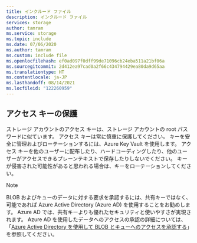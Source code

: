 ```yaml
---
title: インクルード ファイル
description: インクルード ファイル
services: storage
author: tamram
ms.service: storage
ms.topic: include
ms.date: 07/06/2020
ms.author: tamram
ms.custom: include file
ms.openlocfilehash: ef0ad097f0dff99de71096cb24eba511a21bf06a
ms.sourcegitcommit: 2d412ea97cad0a2f66c434794429ea80da9d65aa
ms.translationtype: HT
ms.contentlocale: ja-JP
ms.lasthandoff: 08/14/2021
ms.locfileid: "122260959"
---
```

## <a name="protect-your-access-keys"></a>アクセス キーの保護

ストレージ アカウントのアクセス キーは、ストレージ アカウントの root パスワードに似ています。 アクセス キーは常に慎重に保護してください。 キーを安全に管理およびローテーションするには、Azure Key Vault を使用します。 アクセス キーを他のユーザーに配布したり、ハードコーディングしたり、他のユーザーがアクセスできるプレーンテキストで保存したりしないでください。 キーが侵害された可能性があると思われる場合は、キーをローテーションしてください。

> [!NOTE]
> BLOB およびキューのデータに対する要求を承認するには、共有キーではなく、可能であれば Azure Active Directory (Azure AD) を使用することをお勧めします。 Azure AD では、共有キーよりも優れたセキュリティと使いやすさが実現されます。 Azure AD を使用したデータへのアクセスの承認の詳細については、「[Azure Active Directory を使用して BLOB とキューへのアクセスを承認する](../articles/storage/blobs/authorize-access-azure-active-directory.md)」を参照してください。